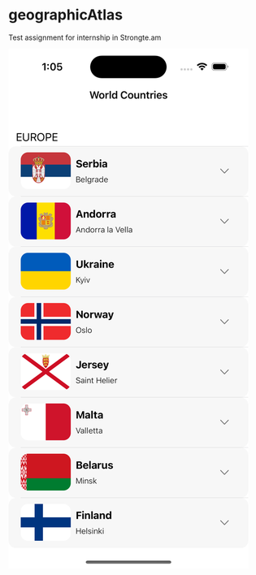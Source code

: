 # geographicAtlas
Test assignment for internship in Strongte.am


![alt text](https://github.com/MirasAssubay/geographicAtlas/blob/main/CountriesList.png)
